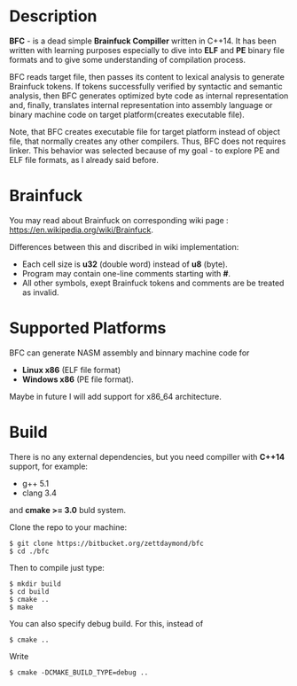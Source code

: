 # Description #
**BFC** - is a dead simple **Brainfuck Compiller** written in C++14. It has been written with learning purposes especially to dive into **ELF** and **PE** binary file formats and to give some understanding of compilation process.

BFC reads target file, then passes its content to lexical analysis to generate Brainfuck tokens. If tokens successfully verified by syntactic and semantic analysis, then BFC generates optimized byte code as internal representation and, finally, translates internal representation into assembly language or binary machine code on target platform(creates executable file).

Note, that BFC creates executable file for target platform instead of object file, that normally creates any other compilers. Thus, BFC does not requires linker. This behavior was selected because of my goal - to explore PE and ELF file formats, as I already said before. 

# Brainfuck #
You may read about Brainfuck on corresponding wiki page : https://en.wikipedia.org/wiki/Brainfuck. 

Differences between this and discribed in wiki implementation:

* Each cell size is **u32** (double word) instead of **u8** (byte).
* Program may contain one-line comments starting with **#**.
* All other symbols, exept Brainfuck tokens and comments are be treated as invalid.

# Supported Platforms #
BFC can generate NASM assembly and binnary machine code for 

* **Linux x86** (ELF file format) 
* **Windows x86** (PE file format).

Maybe in future I will add support for x86_64 architecture.

# Build #
There is no any external dependencies, but you need compiller with **C++14** support, for example:

* g++ 5.1
* clang 3.4

and **cmake >= 3.0** buld system.

Clone the repo to your machine:
```
$ git clone https://bitbucket.org/zettdaymond/bfc
$ cd ./bfc
```
Then to compile just type:
```
$ mkdir build
$ cd build
$ cmake ..
$ make
```

You can also specify debug build. For this, instead of
```
$ cmake ..
```
Write
```
$ cmake -DCMAKE_BUILD_TYPE=debug ..
```